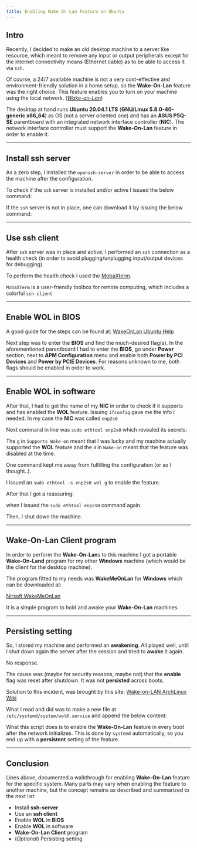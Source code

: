 ```yaml
---
title: Enabling Wake On Lan Feature on Ubuntu
---
```


## Intro

Recently, I decided to make an old desktop machine to a server like resource, 
which meant to remove any input or output peripherals except for the 
internet connectivity means (Ethernet cable) as to be able to access it via `ssh`.

Of course, a 24/7 available machine is not a very cost-effective and 
environment-friendly solution in a home setup, so the **Wake-On-Lan** feature 
was the right choice. This feature enables you to turn on your machine using 
the local network. (_[Wake-on-Lan](https://en.wikipedia.org/wiki/Wake-on-LAN)_)

The desktop at hand runs **Ubuntu 20.04.1 LTS** (**GNU/Linux 5.8.0-40-generic x86_64**) as OS
(not a server oriented one) and has an **ASUS P5Q-SE** parentboard with an integrated network 
interface controller (**NIC**). The network interface controller must support 
the **Wake-On-Lan** feature in order to enable it.

---

## Install ssh server

As a zero step, I installed the `openssh-server` in order to be able to access the machine
after the configuration.

To check if the `ssh` server is installed and/or active I issued the below command:

<script src="https://gist.github.com/steve-papadogiannis/e6a8ebe71cdaafddc91778a27431cb35.js"></script>

[comment]: <> (```)
[comment]: <> (sudo service ssh status)
[comment]: <> (```)

If the `ssh` server is not in place, one can download it by issuing the below command:

<script src="https://gist.github.com/steve-papadogiannis/b398aa649240929cefeb2d26103cec9d.js"></script>

[comment]: <> (```)
[comment]: <> (sudo apt update && sudo apt install openssh-server)
[comment]: <> (```)

---

## Use ssh client

After `ssh` server was in place and active, I performed an `ssh` connection as a health check 
(in order to avoid plugging/unplugging input/output devices for debugging).

To perform the health check I used the [MobaXterm](https://mobaxterm.mobatek.net/).

`MobaXTerm` is a user-friendly toolbox for remote computing, which includes 
a colorful `ssh client`

---

## Enable WOL in BIOS

A good guide for the steps can be found at:
[WakeOnLan Ubuntu Help](https://help.ubuntu.com/community/WakeOnLan#:~:text=To%20enable%20WoL%20in%20the,Save%20your%20settings%20and%20reboot.)

Next step was to enter the **BIOS** and find the much-desired flag(s).
In the aforementioned parentboard I had to enter the **BIOS**, go under **Power** section,
next to **APM Configuration** menu and enable both **Power by PCI Devices** and 
**Power by PCIE Devices**. For reasons unknown to me, both flags should be enabled in order to
work.

---

## Enable WOL in software

After that, I had to get the name of my **NIC** in order to check if it supports and has enabled the 
**WOL** feature.
Issuing `ifconfig` gave me the info I needed. In my case the **NIC** was called `enp2s0`

Next command in line was `sudo ethtool enp2s0` which revealed its secrets:

<script src="https://gist.github.com/steve-papadogiannis/c33f3cd8500e4fd192a741f2d7424124.js"></script>

[comment]: <> (```)
[comment]: <> (Supports Wake-on: pg)
[comment]: <> (...)
[comment]: <> (Wake-on: d)
[comment]: <> (```)

The `g` in `Supports Wake-on` meant that I was lucky and my machine actually supported the **WOL** feature
and the `d` in `Wake-on` meant that the feature was disabled at the time.

One command kept me away from fulfilling the configuration (or so I thought..).

I issued an `sudo ethtool -s enp2s0 wol g` to enable the feature.

After that I got a reassuring:

<script src="https://gist.github.com/steve-papadogiannis/d37bfd5855b7477c2cf6472f381f7dcd.js"></script>

[comment]: <> (```)
[comment]: <> (Wake-on: g)
[comment]: <> (```)

when I issued the `sudo ethtool enp2s0` command again.

Then, I shut down the machine.

---

## Wake-On-Lan Client program

In order to perform the **Wake-On-Lan**s to this machine I got a portable **Wake-On-Land** program
for my other **Windows** machine (which would be the client for the desktop machine).

The program fitted to my needs was **WakeMeOnLan** for **Windows** which can be
downloaded at:

[Nirsoft WakeMeOnLan](https://www.nirsoft.net/utils/wake_on_lan.html)

It is a simple program to hold and awake your **Wake-On-Lan** machines.

---

## Persisting setting

So, I stored my machine and performed an **awakening**.
All played well, until I shut down again the server after the session and tried to **awake** it
again.

No response.

The cause was (maybe for security reasons, maybe not) that the **enable** flag
was reset after shutdown. It was not **persisted** across boots.

Solution to this incident, was brought by this site:
[Wake-on-LAN ArchLinux Wiki](https://wiki.archlinux.org/index.php/Wake-on-LAN)

What I read and did was to 
make a new file at `/etc/systemd/system/wol@.service`
and append the below content:

<script src="https://gist.github.com/steve-papadogiannis/6f16e1ff83395ec5b23f5afce5da0e18.js"></script>

[comment]: <> (```)
[comment]: <> ([Unit])
[comment]: <> (Description=Wake-on-LAN for %i)
[comment]: <> (Requires=network.target)
[comment]: <> (After=network.target)
[comment]: <> ([Service])
[comment]: <> (ExecStart=/usr/bin/ethtool -s %i wol g)
[comment]: <> (Type=oneshot)
[comment]: <> ([Install])
[comment]: <> (WantedBy=multi-user.target)
[comment]: <> (```)

What this script does is to enable the **Wake-On-Lan** feature in every boot
after the network initializes. This is done by `systemd` automatically, so you end
up with a **persistent** setting of the feature.

---

## Conclusion

Lines above, documented a walkthrough for enabling **Wake-On-Lan** feature for the specific
system. Many parts may vary when enabling the feature to another machine, but the
concept remains as described and summarized to the next list:

* Install **ssh-server**
* Use an **ssh client**
* Enable **WOL** in **BIOS**
* Enable **WOL** in software
* **Wake-On-Lan Client** program
* (_Optional_) Persisting setting 
